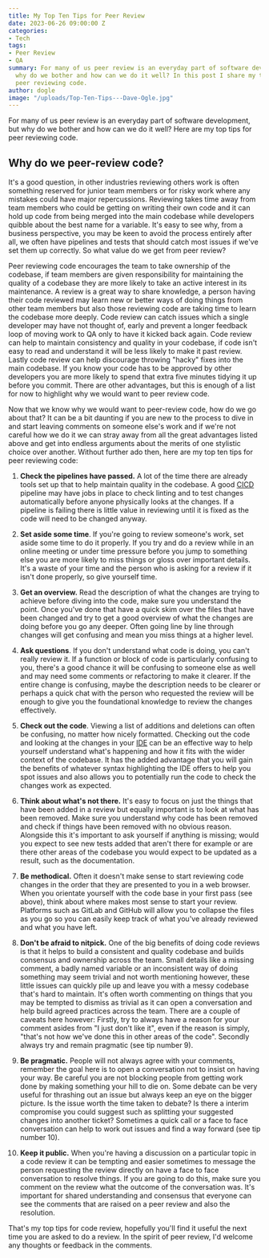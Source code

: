 ```yaml
---
title: My Top Ten Tips for Peer Review
date: 2023-06-26 09:00:00 Z
categories:
- Tech
tags:
- Peer Review
- QA
summary: For many of us peer review is an everyday part of software development, but
  why do we bother and how can we do it well? In this post I share my top tips for
  peer reviewing code.
author: dogle
image: "/uploads/Top-Ten-Tips---Dave-Ogle.jpg"
---
```


For many of us peer review is an everyday part of software development, but why do we bother and how can we do it well?
Here are my top tips for peer reviewing code.

## Why do we peer-review code?

It's a good question, in other industries reviewing others work is often something reserved for junior team members or
for risky work where any mistakes could have major repercussions. Reviewing takes time away from team members who could
be getting on writing their own code and it can hold up code from being merged into the main codebase while developers
quibble about the best name for a variable. It's easy to see why, from a business perspective, you may be keen to avoid
the process entirely after all, we often have pipelines and tests that should catch most issues if we've set them up
correctly. So what value do we get from peer review?

Peer reviewing code encourages the team to take ownership of the codebase, if team members are given responsibility for
maintaining the quality of a codebase they are more likely to take an active interest in its maintenance. A review is a
great way to share knowledge, a person having their code reviewed may learn new or better ways of doing things from
other team members but also those reviewing code are taking time to learn the codebase more deeply. Code review can
catch issues which a single developer may have not thought of, early and prevent a longer feedback loop of moving work
to QA only to have it kicked back again. Code review can help to maintain consistency and quality in your codebase, if
code isn't easy to read and understand it will be less likely to make it past review. Lastly code review can help
discourage throwing "hacky" fixes into the main codebase. If you know your code has to be approved by other developers
you are more likely to spend that extra five minutes tidying it up before you commit. There are other advantages, but
this is enough of a list for now to highlight why we would want to peer review code.

Now that we know why we would want to peer-review code, how do we go about that? It can be a bit daunting if you are new
to the process to dive in and start leaving comments on someone else's work and if we're not careful how we do it we can
stray away from all the great advantages listed above and get into endless arguments about the merits of one stylistic
choice over another. Without further ado then, here are my top ten tips for peer reviewing code:

1. **Check the pipelines have passed.** A lot of the time there are already tools set up that to help maintain quality
   in the codebase. A good [CICD](https://about.gitlab.com/topics/ci-cd/) pipeline may have jobs in place to check
   linting and to test changes automatically before anyone physically looks at the changes. If a pipeline is failing
   there is little value in reviewing until it is fixed as the code will need to be changed anyway.

2. **Set aside some time**. If you're going to review someone's work, set aside some time to do it properly. If you try
   and do a review while in an online meeting or under time pressure before you jump to something else you are more
   likely to miss things or gloss over important details. It's a waste of your time and the person who is asking for a
   review if it isn't done properly, so give yourself time.

3. **Get an overview.** Read the description of what the changes are trying to achieve before diving into the code, make
   sure you understand the point. Once you've done that have a quick skim over the files that have been changed and try
   to get a good overview of what the changes are doing before you go any deeper. Often going line by line through
   changes will get confusing and mean you miss things at a higher level.

4. **Ask questions**. If you don't understand what code is doing, you can't really review it. If a function or block of
   code is particularly confusing to you, there's a good chance it will be confusing to someone else as well and may
   need some comments or refactoring to make it clearer. If the entire change is confusing, maybe the description needs
   to be clearer or perhaps a quick chat with the person who requested the review will be enough to give you the
   foundational knowledge to review the changes effectively.

5. **Check out the code**. Viewing a list of additions and deletions can often be confusing, no matter how nicely
   formatted. Checking out the code and looking at the changes in
   your [IDE](https://en.wikipedia.org/wiki/Integrated_development_environment) can be an effective way to help yourself
   understand what's happening and how it fits with the wider context of the codebase. It has the added advantage that
   you will gain the benefits of whatever syntax highlighting the IDE offers to help you spot issues and also allows you
   to potentially run the code to check the changes work as expected.

6. **Think about what's not there.** It's easy to focus on just the things that have been added in a review but equally
   important is to look at what has been removed. Make sure you understand why code has been removed and check if things
   have been removed with no obvious reason. Alongside this it's important to ask yourself if anything is missing; would
   you expect to see new tests added that aren't there for example or are there other areas of the codebase you would
   expect to be updated as a result, such as the documentation.

7. **Be methodical.** Often it doesn't make sense to start reviewing code changes in the order that they are presented
   to you in a web browser. When you orientate yourself with the code base in your first pass (see above), think about
   where makes most sense to start your review. Platforms such as GitLab and GitHub will allow you to collapse the files
   as you go so you can easily keep track of what you've already reviewed and what you have left.

8. **Don't be afraid to nitpick.** One of the big benefits of doing code reviews is that it helps to build a consistent
   and quality codebase and builds consensus and ownership across the team. Small details like a missing comment, a
   badly named variable or an inconsistent way of doing something may seem trivial and not worth mentioning however,
   these little issues can quickly pile up and leave you with a messy codebase that's hard to maintain. It's often worth
   commenting on things that you may be tempted to dismiss as trivial as it can open a conversation and help build
   agreed practices across the team. There are a couple of caveats here however: Firstly, try to always have a reason
   for your comment asides from "I just don't like it", even if the reason is simply, "that's not how we've done this in
   other areas of the code". Secondly always try and remain pragmatic (see tip number 9).

9. **Be pragmatic.** People will not always agree with your comments, remember the goal here is to open a conversation
   not to insist on having your way. Be careful you are not blocking people from getting work done by making something
   your hill to die on. Some debate can be very useful for thrashing out an issue but always keep an eye on the bigger
   picture. Is the issue worth the time taken to debate? Is there a interim compromise you could suggest such as
   splitting your suggested changes into another ticket? Sometimes a quick call or a face to face conversation can help
   to work out issues and find a way forward (see tip number 10).

10. **Keep it public.** When you're having a discussion on a particular topic in a code review it can be tempting and
    easier sometimes to message the person requesting the review directly on have a face to face conversation to resolve
    things. If you are going to do this, make sure you comment on the review what the outcome of the conversation was.
    It's important for shared understanding and consensus that everyone can see the comments that are raised on a peer
    review and also the resolution.

That's my top tips for code review, hopefully you'll find it useful the next time you are asked to do a review. In the
spirit of peer review, I'd welcome any thoughts or feedback in the comments.
